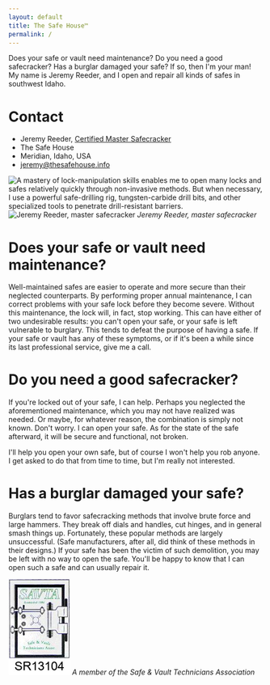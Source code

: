 ```yaml
---
layout: default
title: The Safe House™
permalink: /
---
```


Does your safe or vault need maintenance? Do you need a good safecracker? Has a
burglar damaged your safe? If so, then I'm your man! My name is Jeremy Reeder,
and I open and repair all kinds of safes in southwest Idaho.

# Contact
- Jeremy Reeder, [Certified Master Safecracker][cms]
- The Safe House
- Meridian, Idaho, USA
- <jeremy@thesafehouse.info>

![A mastery of lock-manipulation skills enables me to open many locks and safes
relatively quickly through non-invasive methods. But when necessary, I use a
powerful safe-drilling rig, tungsten-carbide drill bits, and other specialized
tools to penetrate drill-resistant barriers.][drill-rig] ![Jeremy Reeder,
master safecracker][portrait]
*Jeremy Reeder, master safecracker*

# Does your safe or vault need maintenance?
Well-maintained safes are easier to operate and more secure than their
neglected counterparts. By performing proper annual maintenance, I can correct
problems with your safe lock before they become severe. Without this
maintenance, the lock will, in fact, stop working. This can have either of two
undesirable results: you can't open your safe, or your safe is left vulnerable
to burglary. This tends to defeat the purpose of having a safe. If your safe or
vault has any of these symptoms, or if it's been a while since its last
professional service, give me a call.

# Do you need a good safecracker?
If you're locked out of your safe, I can help. Perhaps you neglected the
aforementioned maintenance, which you may not have realized was needed. Or
maybe, for whatever reason, the combination is simply not known. Don't worry. I
can open your safe. As for the state of the safe afterward, it will be secure
and functional, not broken.

I'll help you open your own safe, but of course I won't help you rob anyone. I
get asked to do that from time to time, but I'm really not interested.

# Has a burglar damaged your safe?
Burglars tend to favor safecracking methods that involve brute force and large
hammers. They break off dials and handles, cut hinges, and in general smash
things up. Fortunately, these popular methods are largely unsuccessful. (Safe
manufacturers, after all, did think of these methods in their designs.) If your
safe has been the victim of such demolition, you may be left with no way to
open the safe. You'll be happy to know that I can open such a safe and can
usually repair it.

![SAVTA member #SR13104][savta-logo] 
*A member of the Safe & Vault Technicians Association*


[cms]:        https://en.wikipedia.org/wiki/Certified_Master_Safecracker
[drill-rig]:  images/helixbullet.jpg
[portrait]:   images/JeremyReeder.jpg
[savta-logo]: images/SAVTA.jpg
